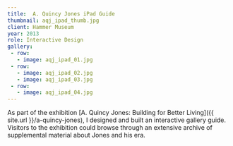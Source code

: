 ```yaml
---
title:  A. Quincy Jones iPad Guide
thumbnail: aqj_ipad_thumb.jpg
client: Hammer Museum
year: 2013
role: Interactive Design
gallery:
 - row:
   - image: aqj_ipad_01.jpg
 - row:
   - image: aqj_ipad_02.jpg
   - image: aqj_ipad_03.jpg
 - row:
   - image: aqj_ipad_04.jpg
---
```


As part of the exhibition [A. Quincy Jones: Building for Better Living]({{ site.url }}/a-quincy-jones), I designed and built an interactive gallery guide. Visitors to the exhibition could browse through an extensive archive of supplemental material about Jones and his era.
